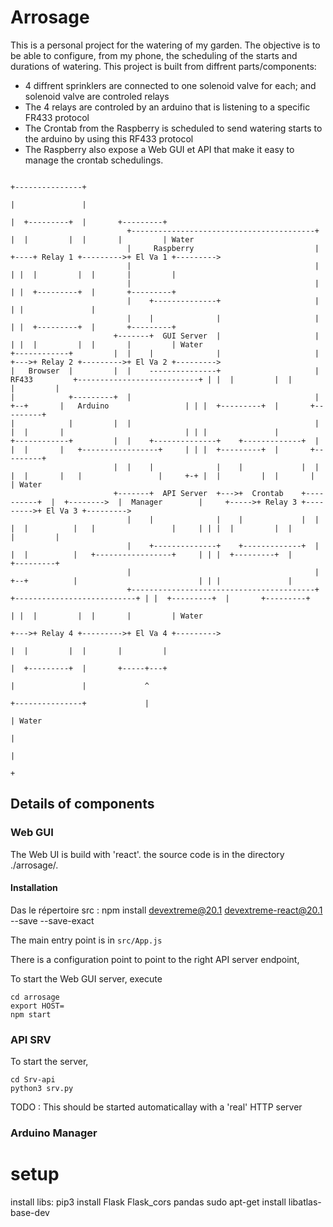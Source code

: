 # Arrosage

This is a personal project for the watering of my garden. The objective is to be able to configure, from my phone, the scheduling of the starts and durations of watering.
This project is built from diffrent parts/components:
- 4 diffrent sprinklers are connected to one solenoid valve for each; and solenoid valve are controled relays
- The 4 relays are controled by an arduino that is listening to a specific FR433 protocol
- The Crontab from the Raspberry is scheduled to send watering starts to the arduino by using this RF433 protocol
- The Raspberry also expose a Web GUI et API that make it easy to manage the crontab schedulings.

```
                                                                                                                          +---------------+
                                                                                                                          |               |
                                                                                                                          |  +---------+  |       +---------+
                          +-----------------------------------------+                                                     |  |         |  |       |         | Water
                          |     Raspberry                           |                                                   +----+ Relay 1 +--------->+ El Va 1 +--------->
                          |                                         |                                                   | |  |         |  |       |         |
                          |                                         |                                                   | |  +---------+  |       +---------+
                          |    +--------------+                     |                                                   | |               |
                          |    |              |                     |                                                   | |  +---------+  |       +---------+
                       +-------+  GUI Server  |                     |                                                   | |  |         |  |       |         | Water
+------------+         |  |    |              |                     |                                                   +--->+ Relay 2 +--------->+ El Va 2 +--------->
|   Browser  |         |  |    ---------------+                     |       RF433         +---------------------------+ | |  |         |  |       |         |
|            +---------+  |                                         |          +--+       |   Arduino                 | | |  +---------+  |       +---------+
|            |         |  |                                         |          |  |       |                           | | |               |
+------------+         |  |    +--------------+    +-------------+  |          |  |       |   +-----------------+     | | |  +---------+  |       +---------+
                       |  |    |              |    |             |  |          |  |       |   |                 |     +-+ |  |         |  |       |         | Water
                       +-------+  API Server  +--->+  Crontab    +----------+  |  +-------->  |  Manager        |     +----->+ Relay 3 +--------->+ El Va 3 +--------->
                          |    |              |    |             |  |       |  |          |   |                 |     | | |  |         |  |       |         |
                          |    +--------------+    +-------------+  |       |  |          |   +-----------------+     | | |  +---------+  |       +---------+
                          |                                         |       +--+          |                           | | |               |
                          +-----------------------------------------+                     +---------------------------+ | |  +---------+  |       +---------+
                                                                                                                        | |  |         |  |       |         | Water
                                                                                                                        +--->+ Relay 4 +--------->+ El Va 4 +--------->
                                                                                                                          |  |         |  |       |         |
                                                                                                                          |  +---------+  |       +-----+---+
                                                                                                                          |               |             ^
                                                                                                                          +---------------+             |
                                                                                                                                                        | Water
                                                                                                                                                        |
                                                                                                                                                        |
                                                                                                                                                        +
```

## Details of components

### Web GUI
The Web UI is build with 'react'. the source code is in the directory ./arrosage/. 

#### Installation 
Das le répertoire src : 
npm install devextreme@20.1 devextreme-react@20.1 --save --save-exact


The main entry point is in `src/App.js`

There is a configuration point to point to the right API server endpoint, 

To start the Web GUI server, execute 
```
cd arrosage
export HOST=
npm start
```


### API SRV


To start the server, 
```
cd Srv-api
python3 srv.py
```
TODO :
   This should be started automaticallay with a 'real' HTTP server


### Arduino Manager


# setup 
install libs:
pip3 install Flask Flask_cors pandas
sudo apt-get install libatlas-base-dev


